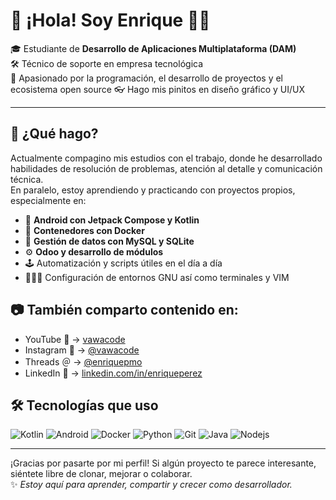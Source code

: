 # 👋 ¡Hola! Soy Enrique 👨‍💻

🎓 Estudiante de **Desarrollo de Aplicaciones Multiplataforma (DAM)**  
🛠️ Técnico de soporte en empresa tecnológica  
🚀 Apasionado por la programación, el desarrollo de proyectos y el ecosistema open source 
👓 Hago mis pinitos en diseño gráfico y UI/UX

---

## 💼 ¿Qué hago?

Actualmente compagino mis estudios con el trabajo, donde he desarrollado habilidades de resolución de problemas, atención al detalle y comunicación técnica.  
En paralelo, estoy aprendiendo y practicando con proyectos propios, especialmente en:

- 📱 **Android con Jetpack Compose y Kotlin**
- 🐳 **Contenedores con Docker**
- 🧠 **Gestión de datos con MySQL y SQLite**
- ⚙️ **Odoo y desarrollo de módulos**
- 🕹️ Automatización y scripts útiles en el día a día
- 👨🏼‍💻 Configuración de entornos GNU así como terminales y VIM

## 📷 También comparto contenido en:

- YouTube 🎥 → [vawacode](https://youtube.com/@vawacode)  
- Instagram 📸 → [@vawacode](https://instagram.com/vawacode)
- Threads ＠ → [@enriquepmo](https://www.threads.com/@enriquepmo)
- LinkedIn 💼 → [linkedin.com/in/enriqueperez](https://www.linkedin.com/in/enriqueperez)  


## 🛠️ Tecnologías que uso

![Kotlin](https://img.shields.io/badge/Kotlin-0095D5?style=flat&logo=kotlin&logoColor=white)
![Android](https://img.shields.io/badge/Android-3DDC84?style=flat&logo=android&logoColor=white)
![Docker](https://img.shields.io/badge/Docker-2496ED?style=flat&logo=docker&logoColor=white)
![Python](https://img.shields.io/badge/Python-3776AB?style=flat&logo=python&logoColor=white)
![Git](https://img.shields.io/badge/Git-F05032?style=flat&logo=git&logoColor=white)
![Java](https://img.shields.io/badge/Java-F05032?style=flat&logo=java&logoColor=white)
![Nodejs](https://img.shields.io/badge/Nodejs-F05032?style=flat&logo=nodejs&logoColor=white)

---

¡Gracias por pasarte por mi perfil! Si algún proyecto te parece interesante, siéntete libre de clonar, mejorar o colaborar.  
✨ _Estoy aquí para aprender, compartir y crecer como desarrollador._
